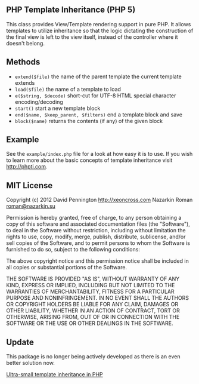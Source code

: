 ## PHP Template Inheritance (PHP 5)

This class provides View/Template rendering support in pure PHP. It allows templates to utilize inheritance so that the logic dictating the construction of the final view is left to the view itself, instead of the controller where it doesn't belong.

## Methods

* `extend($file)` the name of the parent template the current template extends
* `load($file)` the name of a template to load
* `e($string, $decode)` short-cut for UTF-8 HTML special character encoding/decoding
* `start()` start a new template block
* `end($name, $keep_parent, $filters)` end a template block and save
* `block($name)` returns the contents (if any) of the given block

## Example

See the `example/index.php` file for a look at how easy it is to use. If you wish to learn more about the basic concepts of template inheritance visit <http://phpti.com>.

## MIT License

Copyright (c) 2012 David Pennington <http://xeoncross.com>
                   Nazarkin Roman <roman@nazarkin.su>

Permission is hereby granted, free of charge, to any person obtaining a copy of this software and associated documentation files (the "Software"), to deal in the Software without restriction, including without limitation the rights to use, copy, modify, merge, publish, distribute, sublicense, and/or sell copies of the Software, and to permit persons to whom the Software is furnished to do so, subject to the following conditions:

The above copyright notice and this permission notice shall be included in all copies or substantial portions of the Software.

THE SOFTWARE IS PROVIDED "AS IS", WITHOUT WARRANTY OF ANY KIND, EXPRESS OR IMPLIED, INCLUDING BUT NOT LIMITED TO THE WARRANTIES OF MERCHANTABILITY, FITNESS FOR A PARTICULAR PURPOSE AND NONINFRINGEMENT. IN NO EVENT SHALL THE AUTHORS OR COPYRIGHT HOLDERS BE LIABLE FOR ANY CLAIM, DAMAGES OR OTHER LIABILITY, WHETHER IN AN ACTION OF CONTRACT, TORT OR OTHERWISE, ARISING FROM, OUT OF OR IN CONNECTION WITH THE SOFTWARE OR THE USE OR OTHER DEALINGS IN THE SOFTWARE.

## Update

This package is no longer being actively developed as there is an even better solution now.

[Ultra-small template inheritance in PHP](https://gist.github.com/Xeoncross/32947f0e450212da693c)
